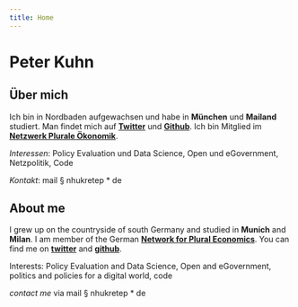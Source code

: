 ```yaml
---
title: Home
---
```


# Peter Kuhn

## Über mich

Ich bin in Nordbaden aufgewachsen und habe in **München** und **Mailand** studiert. Man findet mich auf [**Twitter**](https://twitter.com/nhukretep) und [**Github**](https://github.com/nhukretep). Ich bin Mitglied im [**Netzwerk Plurale Ökonomik**](https://www.plurale-oekonomik.de/netzwerk-plurale-oekonomik/). 

*Interessen*: Policy Evaluation und Data Science, Open und eGovernment, Netzpolitik, Code

*Kontakt*: mail § nhukretep * de


## About me

I grew up on the countryside of south Germany and studied in **Munich** and **Milan**. I am member of the German [**Network for Plural Economics**](https://www.exploring-economics.org/en/). You can find me on [**twitter**](https://twitter.com/nhukretep) and [**github**](https://github.com/nhukretep).

Interests: Policy Evaluation and Data Science, Open and eGovernment, politics and policies for a digital world, code

*contact me* via mail § nhukretep * de
